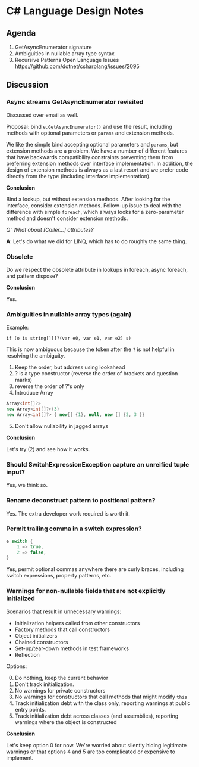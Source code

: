 
# C# Language Design Notes

## Agenda

1. GetAsyncEnumerator signature
2. Ambiguities in nullable array type syntax
2. Recursive Patterns Open Language Issues https://github.com/dotnet/csharplang/issues/2095

## Discussion

### Async streams GetAsyncEnumerator revisited

Discussed over email as well.

Proposal: bind `e.GetAsyncEnumerator()` and use the result, including methods
with optional parameters or `params` and extension methods.

We like the simple bind accepting optional parameters and `params`, but
extension methods are a problem. We have a number of different features that
have backwards compatibility constraints preventing them from preferring extension
methods over interface implementation. In addition, the design of extension methods
is always as a last resort and we prefer code directly from the type (including
interface implementation).

**Conclusion**

Bind a lookup, but without extension methods. After looking for the interface,
consider extension methods. Follow-up issue to deal with the difference with
simple `foreach`, which always looks for a zero-parameter method and doesn't
consider extension methods.

*Q: What about [Caller...] attributes?*

**A**: Let's do what we did for LINQ, which has to do roughly the same thing.

### Obsolete 

Do we respect the obsolete attribute in lookups in foreach, async foreach,
and pattern dispose?

**Conclusion**

Yes.

### Ambiguities in nullable array types (again)

Example:

`if (o is string[][]?(var e0, var e1, var e2) s)`

This is now ambiguous because the token after the `?` is not helpful in
resolving the ambiguity.

1. Keep the order, but address using lookahead
2. ? is a type constructor (reverse the order of brackets and question marks)
3. reverse the order of ?'s only
4. Introduce Array<T>
```C#
Array<int[]?>
new Array<int[]?>(3)
new Array<int[]?> { new[] {1}, null, new [] {2, 3 }}
```
5. Don't allow nullability in jagged arrays

**Conclusion**

Let's try (2) and see how it works.

### Should SwitchExpressionException capture an unreified tuple input?

Yes, we think so.

### Rename deconstruct pattern to positional pattern?

Yes. The extra developer work required is worth it.

### Permit trailing comma in a switch expression?

```C#
e switch {
    1 => true,
    2 => false,
}
```

Yes, permit optional commas anywhere there are curly braces, including
switch expressions, property patterns, etc.

### Warnings for non-nullable fields that are not explicitly initialized

Scenarios that result in unnecessary warnings:

* Initialization helpers called from other constructors
* Factory methods that call constructors
* Object initializers
* Chained constructors
* Set-up/tear-down methods in test frameworks
* Reflection

Options:

0. Do nothing, keep the current behavior
1. Don't track initialization.
2. No warnings for private constructors
3. No warnings for constructors that call methods that might modify `this`
4. Track initialization debt with the class only, reporting warnings at
public entry points.
5. Track initialization debt across classes (and assemblies), reporting
warnings where the object is constructed

**Conclusion**

Let's keep option 0 for now. We're worried about silently hiding legitimate
warnings or that options 4 and 5 are too complicated or expensive to implement.